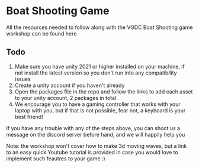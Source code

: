 # Boat Shooting Game
All the resources needed to follow along with the VGDC Boat Shooting game workshop can be found here

## Todo
1) Make sure you have unity 2021 or higher installed on your machine, if not install the latest version so you don't run into any compatibility issues
2) Create a unity account if you haven't already 
3) Open the packages file in the repo and follow the links to add each asset to your unity account, 2 packages in total.
4) We encourage you to have a gaming controller that works with your laptop with you, but if that is not possible, fear not, a keyboard is your best friend!

If you have any trouble with any of the steps above, you can shoot us a message on the discord server before hand, and we will happily help you


Note: the workshop won't cover how to make 3d moving waves, but a link to an easy quick Youtube tutorial is provided in case you would love to implement such feautres to your game :)